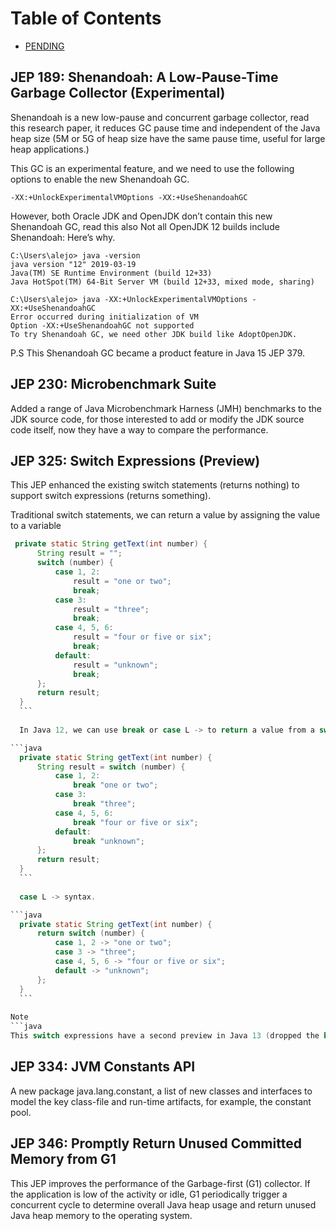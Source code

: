 # Table of Contents
* [PENDING](PENDING)


## JEP 189: Shenandoah: A Low-Pause-Time Garbage Collector (Experimental)

Shenandoah is a new low-pause and concurrent garbage collector, read this research paper, it reduces GC pause time and independent of the Java heap size (5M or 5G of heap size have the same pause time, useful for large heap applications.)

This GC is an experimental feature, and we need to use the following options to enable the new Shenandoah GC.

```
-XX:+UnlockExperimentalVMOptions -XX:+UseShenandoahGC
```

However, both Oracle JDK and OpenJDK don’t contain this new Shenandoah GC, read this also Not all OpenJDK 12 builds include Shenandoah: Here’s why.

```
C:\Users\alejo> java -version
java version "12" 2019-03-19
Java(TM) SE Runtime Environment (build 12+33)
Java HotSpot(TM) 64-Bit Server VM (build 12+33, mixed mode, sharing)

C:\Users\alejo> java -XX:+UnlockExperimentalVMOptions -XX:+UseShenandoahGC
Error occurred during initialization of VM
Option -XX:+UseShenandoahGC not supported
To try Shenandoah GC, we need other JDK build like AdoptOpenJDK.
```

P.S This Shenandoah GC became a product feature in Java 15 JEP 379.

## JEP 230: Microbenchmark Suite

Added a range of Java Microbenchmark Harness (JMH) benchmarks to the JDK source code, for those interested to add or modify the JDK source code itself, now they have a way to compare the performance.
  
## JEP 325: Switch Expressions (Preview)

This JEP enhanced the existing switch statements (returns nothing) to support switch expressions (returns something).

Traditional switch statements, we can return a value by assigning the value to a variable
  
  ```java
   private static String getText(int number) {
        String result = "";
        switch (number) {
            case 1, 2:
                result = "one or two";
                break;
            case 3:
                result = "three";
                break;
            case 4, 5, 6:
                result = "four or five or six";
                break;
            default:
                result = "unknown";
                break;
        };
        return result;
    }
    ```
    
    In Java 12, we can use break or case L -> to return a value from a switch.

  ```java
    private static String getText(int number) {
        String result = switch (number) {
            case 1, 2:
                break "one or two";
            case 3:
                break "three";
            case 4, 5, 6:
                break "four or five or six";
            default:
                break "unknown";
        };
        return result;
    }
    ```
    
    case L -> syntax.

  ```java
    private static String getText(int number) {
        return switch (number) {
            case 1, 2 -> "one or two";
            case 3 -> "three";
            case 4, 5, 6 -> "four or five or six";
            default -> "unknown";
        };
    }
    ```
    
Note
```java
This switch expressions have a second preview in Java 13 (dropped the break in favor of yield), and this switch expressions became a standard feature in Java 14.
```

## JEP 334: JVM Constants API

A new package java.lang.constant, a list of new classes and interfaces to model the key class-file and run-time artifacts, for example, the constant pool.
  
## JEP 346: Promptly Return Unused Committed Memory from G1

This JEP improves the performance of the Garbage-first (G1) collector. If the application is low of the activity or idle, G1 periodically trigger a concurrent cycle to determine overall Java heap usage and return unused Java heap memory to the operating system.

